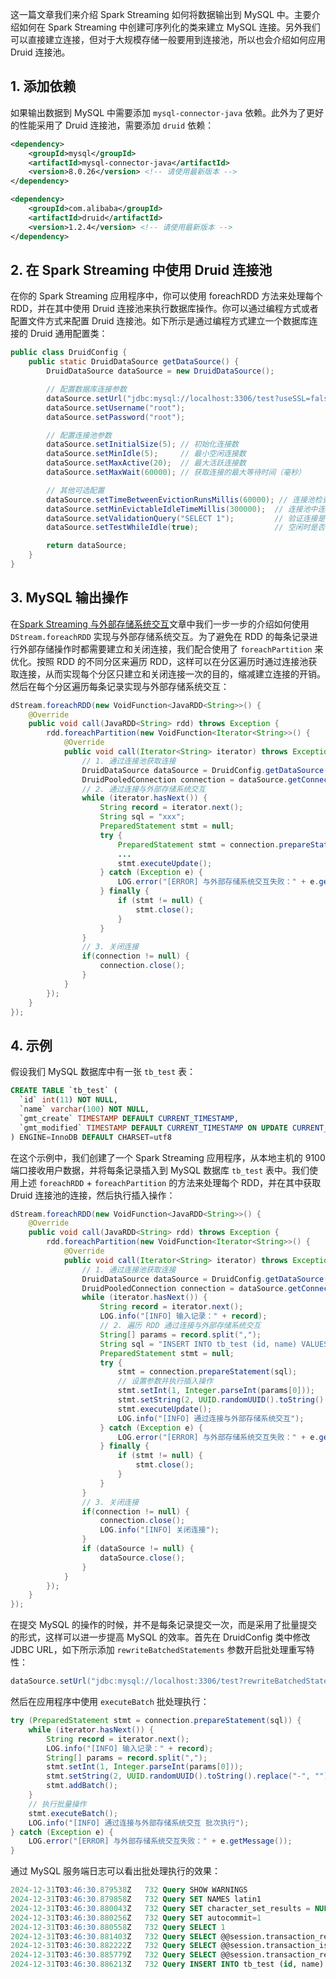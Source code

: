 这一篇文章我们来介绍 Spark Streaming 如何将数据输出到 MySQL 中。主要介绍如何在 Spark Streaming 中创建可序列化的类来建立 MySQL 连接。另外我们可以直接建立连接，但对于大规模存储一般要用到连接池，所以也会介绍如何应用 Druid 连接池。

## 1. 添加依赖

如果输出数据到 MySQL 中需要添加 `mysql-connector-java` 依赖。此外为了更好的性能采用了 Druid 连接池，需要添加 `druid` 依赖：
```xml
<dependency>
    <groupId>mysql</groupId>
    <artifactId>mysql-connector-java</artifactId>
    <version>8.0.26</version> <!-- 请使用最新版本 -->
</dependency>

<dependency>
    <groupId>com.alibaba</groupId>
    <artifactId>druid</artifactId>
    <version>1.2.4</version> <!-- 请使用最新版本 -->
</dependency>
```

## 2. 在 Spark Streaming 中使用 Druid 连接池‌

在你的 Spark Streaming 应用程序中，你可以使用 foreachRDD 方法来处理每个 RDD，并在其中使用 Druid 连接池来执行数据库操作。你可以通过编程方式或者配置文件方式来配置 Druid 连接池。如下所示是通过编程方式建立一个数据库连接的 Druid 通用配置类：
```java
public class DruidConfig {
    public static DruidDataSource getDataSource() {
        DruidDataSource dataSource = new DruidDataSource();

        // 配置数据库连接参数
        dataSource.setUrl("jdbc:mysql://localhost:3306/test?useSSL=false&serverTimezone=UTC");
        dataSource.setUsername("root");
        dataSource.setPassword("root");

        // 配置连接池参数
        dataSource.setInitialSize(5); // 初始化连接数
        dataSource.setMinIdle(5);     // 最小空闲连接数
        dataSource.setMaxActive(20);  // 最大活跃连接数
        dataSource.setMaxWait(60000); // 获取连接的最大等待时间（毫秒）

        // 其他可选配置
        dataSource.setTimeBetweenEvictionRunsMillis(60000); // 连接池检查连接的间隔时间
        dataSource.setMinEvictableIdleTimeMillis(300000);  // 连接池中连接空闲的最小时间
        dataSource.setValidationQuery("SELECT 1");         // 验证连接是否有效的 SQL 语句
        dataSource.setTestWhileIdle(true);                 // 空闲时是否进行连接的验证

        return dataSource;
    }
}
```
## 3. MySQL 输出操作

在[Spark Streaming 与外部存储系统交互](https://smartsi.blog.csdn.net/article/details/144643428)文章中我们一步一步的介绍如何使用 `DStream.foreachRDD` 实现与外部存储系统交互。为了避免在 RDD 的每条记录进行外部存储操作时都需要建立和关闭连接，我们配合使用了 `foreachPartition` 来优化。按照 RDD 的不同分区来遍历 RDD，这样可以在分区遍历时通过连接池获取连接，从而实现每个分区只建立和关闭连接一次的目的，缩减建立连接的开销。然后在每个分区遍历每条记录实现与外部存储系统交互：
```java
dStream.foreachRDD(new VoidFunction<JavaRDD<String>>() {
    @Override
    public void call(JavaRDD<String> rdd) throws Exception {
        rdd.foreachPartition(new VoidFunction<Iterator<String>>() {
            @Override
            public void call(Iterator<String> iterator) throws Exception {
                // 1. 通过连接池获取连接
                DruidDataSource dataSource = DruidConfig.getDataSource();
                DruidPooledConnection connection = dataSource.getConnection();
                // 2. 通过连接与外部存储系统交互
                while (iterator.hasNext()) {
                    String record = iterator.next();
                    String sql = "xxx";
                    PreparedStatement stmt = null;
                    try {
                        PreparedStatement stmt = connection.prepareStatement(sql);
                        ...
                        stmt.executeUpdate();
                    } catch (Exception e) {
                        LOG.error("[ERROR] 与外部存储系统交互失败：" + e.getMessage());
                    } finally {
                        if (stmt != null) {
                            stmt.close();
                        }
                    }
                }
                // 3. 关闭连接
                if(connection != null) {
                    connection.close();
                }
            }
        });
    }
});
```

## 4. 示例

假设我们 MySQL 数据库中有一张 `tb_test` 表：
```sql
CREATE TABLE `tb_test` (
  `id` int(11) NOT NULL,
  `name` varchar(100) NOT NULL,
  `gmt_create` TIMESTAMP DEFAULT CURRENT_TIMESTAMP,
  `gmt_modified` TIMESTAMP DEFAULT CURRENT_TIMESTAMP ON UPDATE CURRENT_TIMESTAMP
) ENGINE=InnoDB DEFAULT CHARSET=utf8
```

在这个示例中，我们创建了一个 Spark Streaming 应用程序，从本地主机的 9100 端口接收用户数据，并将每条记录插入到 MySQL 数据库 `tb_test` 表中。我们使用上述 `foreachRDD` + `foreachPartition` 的方法来处理每个 RDD，并在其中获取 Druid 连接池的连接，然后执行插入操作：
```java
dStream.foreachRDD(new VoidFunction<JavaRDD<String>>() {
    @Override
    public void call(JavaRDD<String> rdd) throws Exception {
        rdd.foreachPartition(new VoidFunction<Iterator<String>>() {
            @Override
            public void call(Iterator<String> iterator) throws Exception {
                // 1. 通过连接池获取连接
                DruidDataSource dataSource = DruidConfig.getDataSource();
                DruidPooledConnection connection = dataSource.getConnection();
                while (iterator.hasNext()) {
                    String record = iterator.next();
                    LOG.info("[INFO] 输入记录：" + record);
                    // 2. 遍历 RDD 通过连接与外部存储系统交互
                    String[] params = record.split(",");
                    String sql = "INSERT INTO tb_test (id, name) VALUES (?, ?)";
                    PreparedStatement stmt = null;
                    try {
                        stmt = connection.prepareStatement(sql);
                        // 设置参数并执行插入操作
                        stmt.setInt(1, Integer.parseInt(params[0]));
                        stmt.setString(2, UUID.randomUUID().toString().replace("-", ""));
                        stmt.executeUpdate();
                        LOG.info("[INFO] 通过连接与外部存储系统交互");
                    } catch (Exception e) {
                        LOG.error("[ERROR] 与外部存储系统交互失败：" + e.getMessage());
                    } finally {
                        if (stmt != null) {
                            stmt.close();
                        }
                    }
                }
                // 3. 关闭连接
                if(connection != null) {
                    connection.close();
                    LOG.info("[INFO] 关闭连接");
                }
                if (dataSource != null) {
                    dataSource.close();
                }
            }
        });
    }
});
```
在提交 MySQL 的操作的时候，并不是每条记录提交一次，而是采用了批量提交的形式，这样可以进一步提高 MySQL 的效率。首先在 DruidConfig 类中修改 JDBC URL，如下所示添加 `rewriteBatchedStatements` 参数开启批处理重写特性：
```java
dataSource.setUrl("jdbc:mysql://localhost:3306/test?rewriteBatchedStatements=true&useSSL=false&serverTimezone=UTC");
```
然后在应用程序中使用 `executeBatch` 批处理执行：
```java
try (PreparedStatement stmt = connection.prepareStatement(sql)) {
    while (iterator.hasNext()) {
        String record = iterator.next();
        LOG.info("[INFO] 输入记录：" + record);
        String[] params = record.split(",");
        stmt.setInt(1, Integer.parseInt(params[0]));
        stmt.setString(2, UUID.randomUUID().toString().replace("-", ""));
        stmt.addBatch();
    }
    // 执行批量操作
    stmt.executeBatch();
    LOG.info("[INFO] 通过连接与外部存储系统交互 批次执行");
} catch (Exception e) {
    LOG.error("[ERROR] 与外部存储系统交互失败：" + e.getMessage());
}
```
通过 MySQL 服务端日志可以看出批处理执行的效果：
```sql
2024-12-31T03:46:30.879538Z	  732 Query	SHOW WARNINGS
2024-12-31T03:46:30.879858Z	  732 Query	SET NAMES latin1
2024-12-31T03:46:30.880043Z	  732 Query	SET character_set_results = NULL
2024-12-31T03:46:30.880256Z	  732 Query	SET autocommit=1
2024-12-31T03:46:30.880558Z	  732 Query	SELECT 1
2024-12-31T03:46:30.881403Z	  732 Query	SELECT @@session.transaction_read_only
2024-12-31T03:46:30.882222Z	  732 Query	SELECT @@session.transaction_isolation
2024-12-31T03:46:30.885779Z	  732 Query	SELECT @@session.transaction_read_only
2024-12-31T03:46:30.886213Z	  732 Query	INSERT INTO tb_test (id, name) VALUES (1, '549bbef3bfcc4da18fa481d09151b025'),(2, '5c9fa50fdee84020804dca25da9f51af'),(3, '41ccc33ea13c40e48957c67ebe49b5af'),(4, '55f4c255b651476d9ce31205d4d15da9'),(5, '882df32846754f548f4d636172d8c0be'),(6, '00e67bf3b7e2485db417ae02ce62313e'),(7, 'ce670a4da9b248d586f823285c41339d'),(8, 'da8fcade10d44ae98d2cd69a182674e8'),(9, '3d4aba7170b24bf3b2f972f3a5e163ff'),(10, 'ec38b79f10bc4199967b4a232df075df')
```
